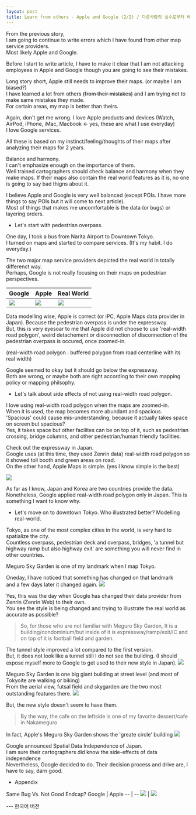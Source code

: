 ```yaml
---
layout: post
title: Learn from others - Apple and Google (2/2) / 다른사람의 실수로부터 배우기 - Apple 과 Google (2/2)
---
```


From the previous story, </br>
I am going to continue to write errors which I have found from other map service providers. </br>
Most likely Apple and Google.

Before I start to write article, I have to make it clear that I am not attacking employees in Apple and Google though you are going to see their mistakes.



Long story short, Apple still needs to improve their maps. (or maybe I am biased?)</br>
I have learned a lot from others ~~(from their mistakes)~~ and I am trying not to make same mistakes they made. </br>
For certain areas, my map is better than theirs. </br>


Again, don't get me wrong. I love Apple products and devices (Watch, AirPod, iPhone, iMac, Macbook <- yes, these are what I use everyday) </br>
I love Google services.


All these is based on my instinct/feeling/thoughts of their maps after analyzing their maps for 2 years.








Balance and harmony. </br>
I can't emphasize enough on the importance of them. </br>
Well trained cartographers should check balance and harmony when they make maps. If their maps also contain the real world features as it is, no one is going to say bad thigns about it.



I believe Apple and Google is very well balanced (except POIs. I have more things to say POIs but it will come to next article).</br>
Most of things that makes me uncomfortable is the data (or bugs) or layering orders.





- Let's start with pedestrian overpass.

One day, I took a bus from Narita Airport to Downtown Tokyo. </br>
I turned on maps and started to compare services. (It's my habit. I do everyday.) </br>

The two major map service providers depicted the real world in totally differenct way. </br>
Perhaps, Google is not really focusing on their maps on pedestrian perspectives.


Google | Apple | Real World
-- | -- | --
![](https://github.com/pil0706/pil0706.github.io/blob/master/screenshots/2nd/overpass_google.gif) | ![](https://github.com/pil0706/pil0706.github.io/blob/master/screenshots/2nd/overpass_apple.gif) | ![](https://github.com/pil0706/pil0706.github.io/blob/master/screenshots/2nd/overpass_real.png)





Data modelling wise, Apple is correct (or iPC, Apple Maps data provider in Japan). Because the pedestrian overpass is under the expressway.</br>
But, this is very eyesoar to me that Apple did not choose to use 'real-width road polygon', weird detachement or disconnection of disconnection of the pedestrian overpass is occured, once zoomed-in. </br>

(real-width road polygon : buffered polygon from road centerline with its real width)

Google seemed to okay but it should go below the expressway.</br>
Both are wrong, or maybe both are right according to their own mapping policy or mapping philsophy.




- Let's talk about side effects of not using real-width road polygon.

I love using real-width road polygon when the maps are zoomed-in.</br>
When it is used, the map becomes more abundant and spacious. </br>
'Spacious' could cause mis-understanding, because it actually takes space on screen but spacious? </br>
Yes, it takes space but other facilites can be on top of it, such as pedestrian crossing, bridge columns, and other pedestrian/human friendly facilities.



Check out the expressway in Japan. </br>
Google uses (at this time, they used Zenrin data) real-width road polygon so it showed toll booth and green areas on road.</br>
On the other hand, Apple Maps is simple. (yes I know simple is the best)</br>

![](https://github.com/pil0706/pil0706.github.io/blob/master/screenshots/2nd/tg_aVsg.gif)


As far as I know, Japan and Korea are two countries provide the data.</br>
Nonetheless, Google applied real-width road polygon only in Japan. This is something I want to know why.








- Let's move on to downtown Tokyo. Who illustrated better? Modelling real-world.


Tokyo, as one of the most complex cities in the world, is very hard to spatialize the city. </br>
Countless overpass, pedestrian deck and overpass, bridges, 'a tunnel but highway ramp but also highway exit' are something you will never find in other countries.</br>

Meguro Sky Garden is one of my landmark when I map Tokyo.

Oneday, I have noticed that something has changed on that landmark </br>
and a few days later it changed again.
![](https://github.com/pil0706/pil0706.github.io/blob/master/screenshots/2nd/meguro_google.gif)

Yes, this was the day when Google has changed their data provider from Zenrin (Zenrin Web) to their own.<br> 
You see the style is being changed and trying to illustrate the real world as accurate as possible?





> So, for those who are not familiar with Meguro Sky Garden,
> It is a building/condominium/but inside of it is expressway/ramp/exit/IC and on top of it is football field and garden.



The tunnel style improved a lot compared to the first version. </br>
But, it does not look like a tunnel still I do not see the building. (I should expose myself more to Google to get used to their new style in Japan).
![](https://github.com/pil0706/pil0706.github.io/blob/master/screenshots/2nd/meguro_now.png)


Meguro Sky Garden is one big giant building at street level (and most of Tokyoite are walking or biking)</br>
From the aerial view, futsal field and skygarden are the two most outstanding features there.
![](https://github.com/pil0706/pil0706.github.io/blob/master/screenshots/2nd/meguro_now_streetlevel.png)


But, the new style doesn't seem to have them.</br>
> By the way, the cafe on the leftside is one of my favorite dessert/cafe in Nakameguro

In fact, Apple's Meguro Sky Garden shows the 'greate circle' building
![](https://github.com/pil0706/pil0706.github.io/blob/master/screenshots/2nd/apple_megro_building.png)










Google announced Spatial Data Independence of Japan. </br>
I am sure their cartographers did know the side-effects of data independence </br>
Nevertheless, Google decided to do. Their decision process and drive are, I have to say, darn good.










- Appendix

Same Bug Vs. Not Good Endcap?
Google | Apple
-- | --
![](https://github.com/pil0706/pil0706.github.io/blob/master/screenshots/2nd/google_bug.gif) | ![](https://github.com/pil0706/pil0706.github.io/blob/master/screenshots/2nd/apple_bug.gif)







--- 한국어 버전